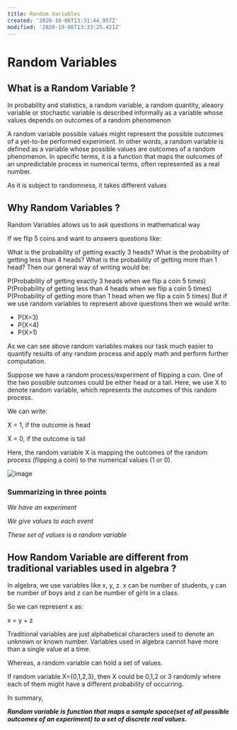 ```yaml
---
title: Random Variables
created: '2020-10-06T13:31:44.957Z'
modified: '2020-10-06T13:33:25.421Z'
---
```


# Random Variables

## What is a Random Variable ?

In probability and statistics, a random variable, a random quantity, aleaory variable or stochastic variable is described informally as a variable whose values depends on outcomes of a random phenomenon

A random variable possible values might represent the possible outcomes of a yet-to-be performed experiment. In other words, a random variable is defined as a variable whose possible values are outcomes of a random phenomenon. In specific terms, it is a function that maps the outcomes of an unpredictable process in numerical terms, often represented as a real number.

As it is subject to randomness, it takes different values

## Why Random Variables ?

Random Variables allows us to ask questions in mathematical way

If we flip 5 coins and want to answers questions like:

What is the probability of getting exactly 3 heads?
What is the probability of getting less than 4 heads?
What is the probability of getting more than 1 head?
Then our general way of writing would be:

P(Probability of getting exactly 3 heads when we flip a coin 5 times)
P(Probability of getting less than 4 heads when we flip a coin 5 times)
P(Probability of getting more than 1 head when we flip a coin 5 times)
But if we use random variables to represent above questions then we would write:

- P(X=3)
- P(X<4)
- P(X>1)
  
As we can see above random variables makes our task much easier to quantify results of any random process and apply math and perform further computation.

Suppose we have a random process/experiment of flipping a coin. One of the two possible outcomes could be either head or a tail. Here, we use X to denote random variable, which represents the outcomes of this random process.

We can write:

X = 1, if the outcome is head

X = 0, if the outcome is tail

Here, the random variable X is mapping the outcomes of the random process (flipping a coin) to the numerical values (1 or 0).

![image](https://images.deepai.org/glossary-terms/random-variable-4279649.jpg)


### Summarizing in three points

*We have an experiment*

*We give values to each event*

*These set of values is a random variable*


## How Random Variable are different from traditional variables used in algebra ?

In algebra, we use variables like x, y, z. x can be number of students, y can be number of boys and z can be number of girls in a class.

So we can represent x as:

x = y + z

Traditional variables are just alphabetical characters used to denote an unknown or known number. Variables used in algebra cannot have more than a single value at a time.

Whereas, a random variable can hold a set of values.

If random variable X={0,1,2,3}, then X could be 0,1,2 or 3 randomly where each of them might have a different probability of occurring.

In summary,

***Random variable is function that maps a sample space(set of all possible outcomes of an experiment) to a set of discrete real values.***



